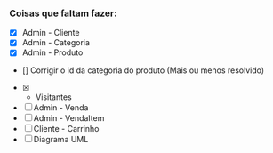 ### Coisas que faltam fazer:
- [x] Admin - Cliente
- [x] Admin - Categoria
- [x] Admin - Produto
- [] Corrigir o id da categoria do produto (Mais ou menos resolvido)
- [x] - Visitantes
- [ ] Admin - Venda
- [ ] Admin - VendaItem
- [ ] Cliente - Carrinho 
- [ ] Diagrama UML
